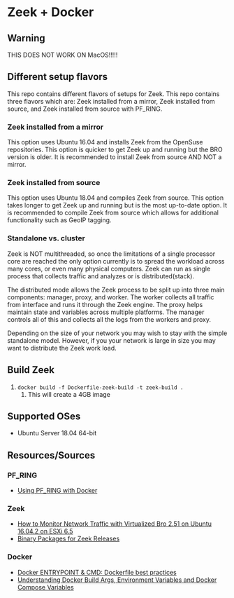 # Zeek + Docker

## Warning
THIS DOES NOT WORK ON MacOS!!!!!

## Different setup flavors
This repo contains different flavors of setups for Zeek. This repo contains three flavors which are: Zeek installed from a mirror, Zeek installed from source, and Zeek installed from source with PF_RING.

### Zeek installed from a mirror
This option uses Ubuntu 16.04 and installs Zeek from the OpenSuse repositories. This option is quicker to get Zeek up and running but the BRO version is older. It is recommended to install Zeek from source AND NOT a mirror.

### Zeek installed from source
This option uses Ubuntu 18.04 and compiles Zeek from source. This option takes longer to get Zeek up and running but is the most up-to-date option. It is recommended to compile Zeek from source which allows for additional functionality such as GeoIP tagging.

### Standalone vs. cluster
Zeek is NOT multithreaded, so once the limitations of a single processor core are reached the only option currently is to spread the workload across many cores, or even many physical computers. Zeek can run as single process that collects traffic and analyzes or is distributed(stack).

The distributed mode allows the Zeek process to be split up into three main components: manager, proxy, and worker. The worker collects all traffic from interface and runs it through the Zeek engine. The proxy helps maintain state and variables across multiple platforms. The manager controls all of this and collects all the logs from the workers and proxy.

Depending on the size of your network you may wish to stay with the simple standalone model. However, if you your network is large in size you may want to distribute the Zeek work load.


## Build Zeek
1. `docker build -f Dockerfile-zeek-build -t zeek-build .`
    1. This will create a 4GB image


## Supported OSes
* Ubuntu Server 18.04 64-bit

## Resources/Sources

### PF_RING
* [Using PF_RING with Docker](https://www.ntop.org/guides/pf_ring/vm_support/docker.html)

### Zeek
* [How to Monitor Network Traffic with Virtualized Bro 2.51 on Ubuntu 16.04.2 on ESXi 6.5](https://www.blackhillsinfosec.com/monitor-network-traffic-virtualized-bro-2-51-ubuntu-16-04-2-esxi-6-5/)
* [Binary Packages for Zeek Releases](https://www.zeek.org/download/packages.html)

### Docker
* [Docker ENTRYPOINT & CMD: Dockerfile best practices](https://medium.freecodecamp.org/docker-entrypoint-cmd-dockerfile-best-practices-abc591c30e21)
* [Understanding Docker Build Args, Environment Variables and Docker Compose Variables](https://vsupalov.com/docker-env-vars/)

